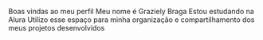 Boas vindas ao meu perfil 
Meu nome é Graziely Braga
Estou estudando na Alura
Utilizo esse espaço para minha organização e compartilhamento dos meus projetos desenvolvidos

